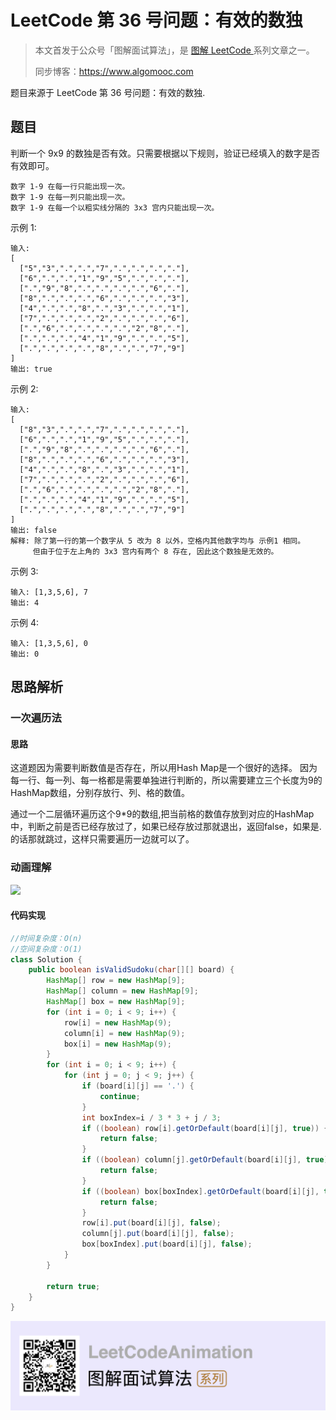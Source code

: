 # LeetCode 第 36 号问题：有效的数独

> 本文首发于公众号「图解面试算法」，是 [图解 LeetCode ](<https://github.com/MisterBooo/LeetCodeAnimation>) 系列文章之一。
>
> 同步博客：https://www.algomooc.com

题目来源于 LeetCode 第 36 号问题：有效的数独. 

## 题目

判断一个 9x9 的数独是否有效。只需要根据以下规则，验证已经填入的数字是否有效即可。


	数字 1-9 在每一行只能出现一次。
	数字 1-9 在每一列只能出现一次。
	数字 1-9 在每一个以粗实线分隔的 3x3 宫内只能出现一次。


示例 1:

```
输入:
[
  ["5","3",".",".","7",".",".",".","."],
  ["6",".",".","1","9","5",".",".","."],
  [".","9","8",".",".",".",".","6","."],
  ["8",".",".",".","6",".",".",".","3"],
  ["4",".",".","8",".","3",".",".","1"],
  ["7",".",".",".","2",".",".",".","6"],
  [".","6",".",".",".",".","2","8","."],
  [".",".",".","4","1","9",".",".","5"],
  [".",".",".",".","8",".",".","7","9"]
]
输出: true
```

示例 2:


```
输入:
[
  ["8","3",".",".","7",".",".",".","."],
  ["6",".",".","1","9","5",".",".","."],
  [".","9","8",".",".",".",".","6","."],
  ["8",".",".",".","6",".",".",".","3"],
  ["4",".",".","8",".","3",".",".","1"],
  ["7",".",".",".","2",".",".",".","6"],
  [".","6",".",".",".",".","2","8","."],
  [".",".",".","4","1","9",".",".","5"],
  [".",".",".",".","8",".",".","7","9"]
]
输出: false
解释: 除了第一行的第一个数字从 5 改为 8 以外，空格内其他数字均与 示例1 相同。
     但由于位于左上角的 3x3 宫内有两个 8 存在, 因此这个数独是无效的。
```

示例 3:


```
输入: [1,3,5,6], 7
输出: 4
```


示例 4:


```
输入: [1,3,5,6], 0
输出: 0
```



## 思路解析

### 一次遍历法

#### 思路

这道题因为需要判断数值是否存在，所以用Hash Map是一个很好的选择。
因为每一行、每一列、每一格都是需要单独进行判断的，所以需要建立三个长度为9的HashMap数组，分别存放行、列、格的数值。

通过一个二层循环遍历这个9*9的数组,把当前格的数值存放到对应的HashMap中，判断之前是否已经存放过了，如果已经存放过那就退出，返回false，如果是.的话那就跳过，这样只需要遍历一边就可以了。

###  动画理解

![](../Animation/HashMap.gif)

#### 代码实现


```java
//时间复杂度：O(n)
//空间复杂度：O(1)
class Solution {
    public boolean isValidSudoku(char[][] board) {
        HashMap[] row = new HashMap[9];
        HashMap[] column = new HashMap[9];
        HashMap[] box = new HashMap[9];
        for (int i = 0; i < 9; i++) {
            row[i] = new HashMap(9);
            column[i] = new HashMap(9);
            box[i] = new HashMap(9);
        }
        for (int i = 0; i < 9; i++) {
            for (int j = 0; j < 9; j++) {
                if (board[i][j] == '.') {
                    continue;
                }
                int boxIndex=i / 3 * 3 + j / 3;
                if ((boolean) row[i].getOrDefault(board[i][j], true)) {
                    return false;
                }
                if ((boolean) column[j].getOrDefault(board[i][j], true)) {
                    return false;
                }
                if ((boolean) box[boxIndex].getOrDefault(board[i][j], true)) {
                    return false;
                }
                row[i].put(board[i][j], false);
                column[j].put(board[i][j], false);
                box[boxIndex].put(board[i][j], false);
            }
        }

        return true;
    }
}
```

 ![](../../Pictures/qrcode.jpg)